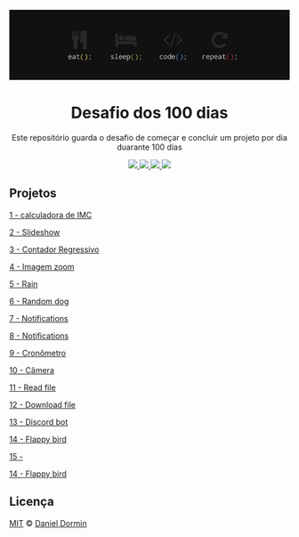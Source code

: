 <p align="center"><img src="./wallpaper.jpg"></img></p>
<h1 align="center">Desafio dos 100 dias</h1>
<p align="center">Este repositório guarda o desafio de começar e concluir um projeto por dia duarante 100 dias</p>

<p align="center">
  
  <a aria-label="HTML5" href="#">
    <img src="https://img.shields.io/badge/HTML5-grey?logo=html5"></img>
  </a>
  <a aria-label="CSS3" href="#">
    <img src="https://img.shields.io/badge/CSS3-grey?logo=css3"></img>
  </a>
   <a aria-label="Javascript" href="#">
    <img src="https://img.shields.io/badge/javascript-grey?logo=javascript"></img>
  </a>
  <a aria-label="um dia" href="#">
    <img src="https://img.shields.io/badge/Dia-10-green"></img>
  </a>
</p>

## Projetos

[1 - calculadora de IMC](./1-IMC)

[2 - Slideshow](./2-Slideshow)

[3 - Contador Regressivo](./3-Contador-regressivo)

[4 - Imagem zoom](./4-Imagem-zoom)

[5 - Rain](./5-Rain)

[6 - Random dog](./6-Random-dog)

[7 - Notifications](./7-Notifications)

[8 - Notifications](./8-Modal)

[9 - Cronômetro](./9-Cronometro)

[10 - Câmera](./10-StartCamera)

[11 - Read file](./11-Read-file)

[12 - Download file](./12-Download-file)

[13 - Discord bot](./13-Discord-bot)

[14 - Flappy bird](./14-Flappy-bird)

[15 - ](./14-Flappy-bird)

[14 - Flappy bird](./14-Flappy-bird)


## Licença

[MIT](./LICENSE) &copy; [Daniel Dormin](https://ddparkas.github.io/site/)

